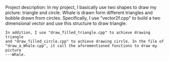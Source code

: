 Project description:
    In my project, I basically use two shapes to draw my picture: triangle and
    circle. Whale is drawn form different triangles and bubble drawn from
    circles. Specifically, I use "vector2f.cpp" to build a two dimensional
    vector and use this structure to draw triangle.

    In addition, I use "draw_filled_triangle.cpp" to achieve drawing triangle
    and "draw_filled_circle.cpp" to achieve drawing circle. In the file of
    "draw_a_Whale.cpp", it call the aforementioned functions to draw my picture
    ---Whale.
